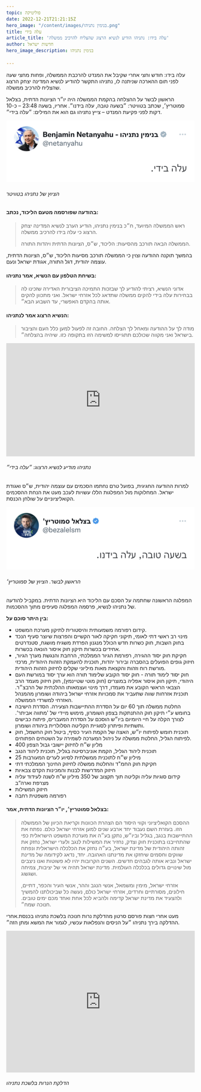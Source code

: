 ```yaml
---
topic: פוליטיקה
date: 2022-12-21T21:21:15Z
hero_image: "/content/images/בנימין נתניהו.png"
title: עלה בידי
article_title: 'עלה בידו: נתניהו הודיע לנשיא הרצוג שהצליח להרכיב ממשלה'
author: חדשות ישראל
hero_image_description: בנימין נתניהו

---
```

עלה בידו: חודש וחצי אחרי שקיבל את המנדט להרכבת הממשלה, ופחות מחצי שעה לפני תום ההארכה שניתנה לו, נתניהו התקשר להודיע לנשיא המדינה יצחק הרצוג שהצליח להרכיב ממשלה.

הראשון לבשר על ההצלחה בהקמת הממשלה היה יו״ר הציונות הדתית, בצלאל סמוטריץ׳, שכתב בטוויטר: ״בשעה טובה, עלה בידנו״. אחריו, בשעה 23:48 – כ-10 דקות לפני פקיעת המנדט – צייץ נתניהו גם הוא את המילים: ״עלה בידי״.

![](/content/images/img_6718.jpg)

###### הציוץ של נתניהו בטוויטר

#### בהודעה שפורסמה מטעם הליכוד, נכתב:

> ראש הממשלה המיועד, ח״כ בנימין נתניהו, הודיע הערב לנשיא המדינה יצחק הרצוג כי עלה בידו להרכיב ממשלה.
>
> הממשלה הבאה תורכב מהסיעות: הליכוד, ש״ס, הציונות הדתית ויהדות התורה.

בהמשך תוקנה ההודעה וצוין כי הממשלה תורכב מסיעות הליכוד, ש״ס, הציונות הדתית, עוצמה יהודית, דגל התורה, אגודת ישראל ונעם.

#### בשיחת הטלפון עם הנשיא, אמר נתניהו:

> אדוני הנשיא, רציתי להודיע לך שבזכות התמיכה הציבורית האדירה שזכינו לה בבחירות עלה בידי להקים ממשלה שתדאג לכל אזרחי ישראל. ואני מתכוון להקים אותה בהקדם האפשרי, עד השבוע הבא״.

#### הנשיא הרצוג אמר לנתניהו:

> מודה לך על ההודעה ומאחל לך הצלחה. החובה זה לפעול למען כלל העם והציבור בישראל ואני מקווה שכולכם תתגייסו למשימה הזו בתקופה כזו. שיהיה בהצלחה״.

<div style="padding:60% 0 0 0;position:relative;"><iframe src="https://player.vimeo.com/video/783449734?h=31b9d2b800&badge=0&autopause=0&player_id=0&app_id=58479" frameborder="0" allow="autoplay; fullscreen; picture-in-picture" allowfullscreen style="position:absolute;top:0;left:0;width:100%;height:100%;" title="נתניהו הודיע להרצוג: ״עלה בידי״"></iframe></div><script src="https://player.vimeo.com/api/player.js"></script>

###### נתניהו מודיע לנשיא הרצוג: ״עלה בידי״

למרות ההודעה החגיגית, בפועל טרם נחתמו הסכמים עם עוצמה יהודית, ש״ס ואגודת ישראל. המחלוקות מול המפלגות הללו עשויות לעכב מעט את הנחת ההסכמים הקואליציוניים על שולחן הכנסת.

![](/content/images/img_6717.jpg)

###### הראשון לבשר. הציוץ של סמוטריץ׳

המפלגה הראשונה שחתמה על הסכם עם הליכוד היא הציונות הדתית. במקביל להודעה של נתניהו לנשיא, פרסמה המפלגה סעיפים מתוך ההסכמות.

**בין היתר סוכם על:**

* קידום רפורמה משמעותית והיסטורית לתיקון מערכת המשפט.
* מינוי רב ראשי דתי לאומי, תיקוני חקיקה לאור הקשיים והפרצות שיוצר סעיף הנכד בחוק השבות, חוק כשרות חדש הכולל מנגנון הפרדת משגיח מושגח, סטנדרטים אחידים בכשרות תיקון חוק איסור הונאה בכשרות.
* חקיקת חוק יסוד ההגירה, רפורמת הגיור הממלכתי, הרחבת והנגשת מערך הגיור, חיזוק גופים הפועלים בהסברה ובירור יהדות, תוכנית להעמקת הזהות היהודית, מרכזי מורשת רוח וזהות והקצאת מאות מיליוני שקלים לחיזוק הזהות היהודית.
* חוק יסוד לימוד תורה - חוק יסוד הקובע שלימוד תורה הוא ערך יסוד במורשת העם היהודי, תיקון חוק איסור אפליה במוצרים (חוק מוטי שטיינמץ), חוק חיזוק מעמד הרב הצבאי הראשי הקובע את מעמדו, דרך מינוי ועצמאותו ההלכתית של הרבצ״ר. תוכנית אזרחות שווה שתעביר את סמכויות אזרחי ישראל ביהודה ושומרון מהמנהל האזרחי למשרדי הממשלה.
* החלטת ממשלה תוך 60 יום על הסדרת ההתיישבות הצעירה. הסדרת הישיבה בחומש ע״י תיקון חוק ההתנתקות בצפון השומרון, מימוש מיידי של 'מתווה אביתר‘. לצורך הקלה על חיי היומיום ביו״ש הוסכם על הסדרת המעברים, פיתוח כבישים ותשתיות ופיתרון לסוגיית הקליטה הסלולרית ביהודה ושומרון.
* תוכנית חומש לפיתוח יו״ש, האצה של הקמת העיר כסיף, ביטול חוק החשמל, חוק לפיתוח הגליל, החלטת ממשלה על ניהול המערכה לשמירה על השטחים הפתוחים.
* 400 מליון ש״ח לחיזוק יישובי גבול הצפון
* תוכנית ליהוד הגליל, הקמת אוניברסיטה בגליל, תוכנית ליהוד הנגב
* 25 מיליון ש״ח לתוכנית ממשלתית לסיוע לערים המעורבות
* חקיקת חוק החמ"ד והחלטת ממשלה לחיזוק החינוך הממלכתי דתי
* חיזוק המדרשות לבנות והמכינות הקדם צבאיות
* קידום סוגיות עליה וקליטה תוך תקצוב של 350 מיליון ש"ח לשנה לעידוד עליה מצרפת וארה“ב
* חיזוק המשילות
* רפורמה משפטית רחבה

#### בצלאל סמוטריץ׳, יו״ר הציונות הדתית, אמר:

> ההסכם הקואליציוני וקווי היסוד הם הצהרת הכוונות וקריאת הכיוון של הממשלה הזו. בעזרת השם נעבוד יחד ארבע שנים למען אזרחי ישראל כולם. נפתח את ההתיישבות בנגב, בגליל וביו״ש, נתקן בע״ה את מערכת המשפט הישראלית כפי שהתחייבנו בתוכנית חוק וצדק, נחזיר את המשילות לנגב ולערי ישראל, נחזק את זהותה היהודית של מדינת ישראל, בע״ה נחזק את הכלכלה הישראלית ונפתח שווקים וחסמים שיחזקו את מדינתנו האהובה. יחד, נדאג לקידומה של מדינת ישראל ונביא אותה לגבהים חדשים. השנים הקרובות יהיו לא פשוטות ואנו ניצבים מול שינויים גדולים בכלכלה העולמית. מדינת ישראל תהיה אי של יציבות, צמיחה ושגשוג.
>
> אזרחי ישראל, מימין ומשמאל, אנשי הנגב וההר, אנשי העיר והכפר, דתיים, חילונים, מסורתיים וחרדים, אזרחי ישראל כולם, נעשה כל שביכולתנו להמשיך ולהצעיד את מדינת ישראל קדימה ולהביא לכל אחת ואחד מכם ימים טובים. חנוכה שמח״.

מעט אחרי חצות פורסם סרטון מהדלקת נרות חנוכה בלשכת נתניהו בכנסת.אחרי ההדלקה בירך נתניהו ״על הניסים והנפלאות עכשיו, לגמור את המשא ומתן הזה״.

<div style="padding:75% 0 0 0;position:relative;"><iframe src="https://player.vimeo.com/video/783456749?h=d1cacb7687&amp;badge=0&amp;autopause=0&amp;player_id=0&amp;app_id=58479" frameborder="0" allow="autoplay; fullscreen; picture-in-picture" allowfullscreen style="position:absolute;top:0;left:0;width:100%;height:100%;" title="IMG_8499.MP4"></iframe></div><script src="https://player.vimeo.com/api/player.js"></script>

###### הדלקת הנרות בלשכת נתניהו